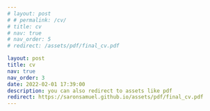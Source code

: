 ```yaml
---
# layout: post
# # permalink: /cv/
# title: cv
# nav: true
# nav_order: 5
# redirect: /assets/pdf/final_cv.pdf

layout: post
title: cv
nav: true
nav_order: 3
date: 2022-02-01 17:39:00
description: you can also redirect to assets like pdf
redirect: https://saronsamuel.github.io/assets/pdf/final_cv.pdf
---
```

